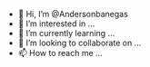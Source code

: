- 👋 Hi, I’m @Andersonbanegas
- 👀 I’m interested in ...
- 🌱 I’m currently learning ...
- 💞️ I’m looking to collaborate on ...
- 📫 How to reach me ...

<!---
Andersonbanegas/Andersonbanegas is a ✨ special ✨ repository because its `README.md` (this file) appears on your GitHub profile.
You can click the Preview link to take a look at your changes.
--->
